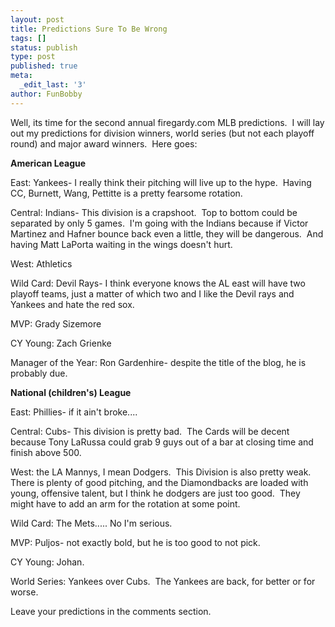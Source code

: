 ```yaml
---
layout: post
title: Predictions Sure To Be Wrong
tags: []
status: publish
type: post
published: true
meta:
  _edit_last: '3'
author: FunBobby
---
```

Well, its time for the second annual firegardy.com MLB predictions.  I will lay out my predictions for division winners, world series (but not each playoff round) and major award winners.  Here goes:

<strong>American League</strong>

East: Yankees- I really think their pitching will live up to the hype.  Having CC, Burnett, Wang, Pettitte is a pretty fearsome rotation.  

Central: Indians- This division is a crapshoot.  Top to bottom could be separated by only 5 games.  I'm going with the Indians because if Victor Martinez and Hafner bounce back even a little, they will be dangerous.  And having Matt LaPorta waiting in the wings doesn't hurt.

West: Athletics

Wild Card: Devil Rays- I think everyone knows the AL east will have two playoff teams, just a matter of which two and I like the Devil rays and Yankees and hate the red sox.

MVP: Grady Sizemore

CY Young: Zach Grienke

Manager of the Year: Ron Gardenhire- despite the title of the blog, he is probably due.

<strong>National (children's) League</strong>

East: Phillies- if it ain't broke....

Central: Cubs- This division is pretty bad.  The Cards will be decent because Tony LaRussa could grab 9 guys out of a bar at closing time and finish above 500.

West: the LA Mannys, I mean Dodgers.  This Division is also pretty weak. There is plenty of good pitching, and the Diamondbacks are loaded with young, offensive talent, but I think he dodgers are just too good.  They might have to add an arm for the rotation at some point.

Wild Card: The Mets..... No I'm serious.

MVP: Puljos- not exactly bold, but he is too good to not pick.

CY Young: Johan.

World Series: Yankees over Cubs.  The Yankees are back, for better or for worse.

Leave your predictions in the comments section.
